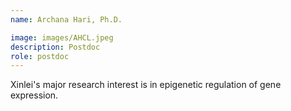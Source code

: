 ```yaml
---
name: Archana Hari, Ph.D.

image: images/AHCL.jpeg
description: Postdoc
role: postdoc
---
```


Xinlei's major research interest is in epigenetic regulation of gene expression.
